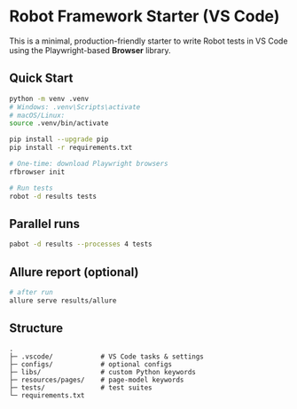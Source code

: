 # Robot Framework Starter (VS Code)

This is a minimal, production-friendly starter to write Robot tests in VS Code using the Playwright-based **Browser** library.

## Quick Start
```bash
python -m venv .venv
# Windows: .venv\Scripts\activate
# macOS/Linux:
source .venv/bin/activate

pip install --upgrade pip
pip install -r requirements.txt

# One-time: download Playwright browsers
rfbrowser init

# Run tests
robot -d results tests
```

## Parallel runs
```bash
pabot -d results --processes 4 tests
```

## Allure report (optional)
```bash
# after run
allure serve results/allure
```

## Structure
```
.
├─ .vscode/            # VS Code tasks & settings
├─ configs/            # optional configs
├─ libs/               # custom Python keywords
├─ resources/pages/    # page-model keywords
├─ tests/              # test suites
└─ requirements.txt
```
